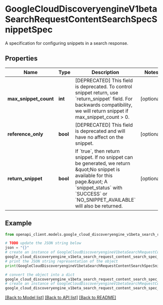# GoogleCloudDiscoveryengineV1betaSearchRequestContentSearchSpecSnippetSpec

A specification for configuring snippets in a search response.

## Properties

Name | Type | Description | Notes
------------ | ------------- | ------------- | -------------
**max_snippet_count** | **int** | [DEPRECATED] This field is deprecated. To control snippet return, use &#x60;return_snippet&#x60; field. For backwards compatibility, we will return snippet if max_snippet_count &gt; 0. | [optional] 
**reference_only** | **bool** | [DEPRECATED] This field is deprecated and will have no affect on the snippet. | [optional] 
**return_snippet** | **bool** | If &#x60;true&#x60;, then return snippet. If no snippet can be generated, we return \&quot;No snippet is available for this page.\&quot; A &#x60;snippet_status&#x60; with &#x60;SUCCESS&#x60; or &#x60;NO_SNIPPET_AVAILABLE&#x60; will also be returned. | [optional] 

## Example

```python
from openapi_client.models.google_cloud_discoveryengine_v1beta_search_request_content_search_spec_snippet_spec import GoogleCloudDiscoveryengineV1betaSearchRequestContentSearchSpecSnippetSpec

# TODO update the JSON string below
json = "{}"
# create an instance of GoogleCloudDiscoveryengineV1betaSearchRequestContentSearchSpecSnippetSpec from a JSON string
google_cloud_discoveryengine_v1beta_search_request_content_search_spec_snippet_spec_instance = GoogleCloudDiscoveryengineV1betaSearchRequestContentSearchSpecSnippetSpec.from_json(json)
# print the JSON string representation of the object
print(GoogleCloudDiscoveryengineV1betaSearchRequestContentSearchSpecSnippetSpec.to_json())

# convert the object into a dict
google_cloud_discoveryengine_v1beta_search_request_content_search_spec_snippet_spec_dict = google_cloud_discoveryengine_v1beta_search_request_content_search_spec_snippet_spec_instance.to_dict()
# create an instance of GoogleCloudDiscoveryengineV1betaSearchRequestContentSearchSpecSnippetSpec from a dict
google_cloud_discoveryengine_v1beta_search_request_content_search_spec_snippet_spec_from_dict = GoogleCloudDiscoveryengineV1betaSearchRequestContentSearchSpecSnippetSpec.from_dict(google_cloud_discoveryengine_v1beta_search_request_content_search_spec_snippet_spec_dict)
```
[[Back to Model list]](../README.md#documentation-for-models) [[Back to API list]](../README.md#documentation-for-api-endpoints) [[Back to README]](../README.md)


